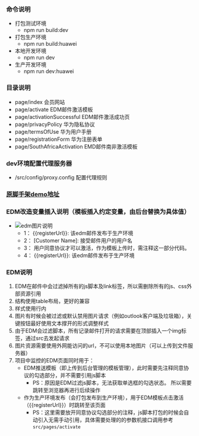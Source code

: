 ### 命令说明
  - 打包测试环境
    - npm run build:dev
  - 打包生产环境
    - npm run build:huawei
  - 本地开发环境
    - npm run dev
  - 生产开发环境
    - npm run dev:huawei
    
### 目录说明
  - page/index                  会员网站
  - page/activate               EDM邮件激活模板
  - page/activationSuccessful   EDM邮件激活成功页
  - page/privacyPolicy          华为隐私协议
  - page/termsOfUse             华为用户手册
  - page/registrationForm       华为注册表单
  - page/SouthAfricaActivation  EMD邮件南非激活模板
    
### dev环境配置代理服务器
  - /src/config/proxy.config 配置代理规则

### [原脚手架demo地址](https://github.com/Blubiubiu/webpack4_mpa_demo)

### EDM改造变量插入说明（模板插入约定变量，由后台替换为具体值）
  * ![edm图片说明](.//edm.jpg)
    - 1： {{registerUrl}}: 该edm邮件发布于生产环境
    - 2： [Customer Name]: 接受邮件用户的用户名
    - 3： 用户同意协议才可以激活，作为模板上传时，需注释这一部分代码。
    - 4： {{registerUrl}}: 该edm邮件发布于生产环境
    
### EDM说明
  1. EDM在邮件中会过滤掉所有的js脚本及link标签，所以需删除所有的js、css外部资源引用
  2. 结构使用table布局，更好的兼容
  3. 样式使用行内
  4. 图片有时候会被过滤或默认禁用图片请求（例如outlook客户端及垃圾箱），关键按钮最好使用文本撑开的形式调整样式
  5. 由于EDM会过滤脚本，所有记录邮件打开的请求需要在顶部插入一个img标签，通过src去发起请求
  6. 图片资源需要使用外网能访问的url，不可以使用本地图片（可以上传到文件服务器）
  7. 项目中监控的EDM页面同时用于：
     - EDM推送模板（即上传到后台管理的模板管理），此时需要先注释同意协议的勾选部分，并不需要引用js脚本
        - PS：原因是EDM过滤js脚本，无法获取单选框的勾选状态。 所以需要跳转至浏览器再进行后续操作
     - 作为生产环境发布（会打包发布到生产环境），用于EDM模板点击激活（{{registerUrl}}）时跳转至该页面
        - PS：这里需要放开同意协议勾选部分的注释，js脚本打包的时候会自动引入无需手动引用，具体需要处理的的参数机接口调用参考`src/pages/activate`
  
  
